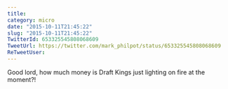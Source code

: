 ```yaml
---
title: 
category: micro
date: "2015-10-11T21:45:22"
slug: "2015-10-11T21:45:22"
TwitterId: 653325545808068609
TweetUrl: https://twitter.com/mark_philpot/status/653325545808068609
ReTweetUser: 
---
```


Good lord, how much money is Draft Kings just lighting on fire at the moment?!